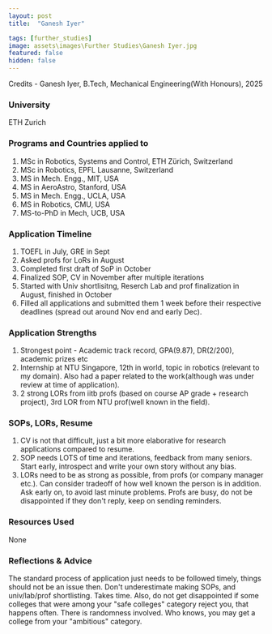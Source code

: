 ```yaml
---
layout: post
title:  "Ganesh Iyer"

tags: [further_studies]
image: assets\images\Further Studies\Ganesh Iyer.jpg
featured: false
hidden: false
---
```




Credits - Ganesh Iyer, B.Tech, Mechanical Engineering(With Honours), 2025

### University
ETH Zurich

### Programs and Countries applied to 	
1) MSc in Robotics, Systems and Control, ETH Zürich, Switzerland
2) MSc in Robotics, EPFL Lausanne, Switzerland
3) MS in Mech. Engg., MIT, USA
4) MS in AeroAstro, Stanford, USA
5) MS in Mech. Engg., UCLA, USA
6) MS in Robotics, CMU, USA
7) MS-to-PhD in Mech, UCB, USA


### Application Timeline 	
1) TOEFL in July, GRE in Sept 
2) Asked profs for LoRs in August 
3) Completed first draft of SoP in October
4) Finalized SOP, CV in November after multiple iterations 
5) Started with Univ shortlisitng, Reserch Lab and prof finalization in August, finished in October
6) Filled all applications and submitted them 1 week before their respective deadlines (spread out around Nov end and early Dec).


### Application Strengths
1) Strongest point - Academic track record, GPA(9.87), DR(2/200), academic prizes etc
2) Internship at NTU Singapore, 12th in world, topic in robotics (relevant to my domain). Also had a paper related to the work(although was under review at time of application).
3) 2 strong LORs from iitb profs (based on course AP grade + research project), 3rd LOR from NTU prof(well known in the field).

### SOPs, LORs, Resume
1) CV is not that difficult, just a bit more elaborative for research applications compared to resume. 
2) SOP needs LOTS of time and iterations, feedback from many seniors. Start early, introspect and write your own story without any bias.
3) LORs need to be as strong as possible, from profs (or company manager etc.). Can consider tradeoff of how well known the person is in addition. Ask early on, to avoid last minute problems. Profs are busy, do not be disappointed if they don't reply, keep on sending reminders.

### Resources Used
None

### Reflections & Advice 
The standard process of application just needs to be followed timely, things should not be an issue then. Don't underestimate making SOPs, and univ/lab/prof shortlisting. Takes time. 
Also, do not get disappointed if some colleges that were among your "safe colleges" category reject you, that happens often. There is randomness involved. Who knows, you may get a college from your "ambitious" category.




